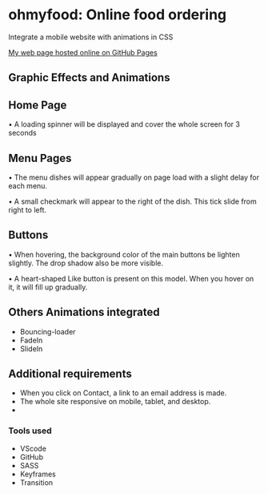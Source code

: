 # ohmyfood: Online food ordering #

Integrate a mobile website with animations in CSS


[My web page hosted online on GitHub Pages](https://fcammy.github.io/ohmyfood/)

## Graphic Effects and Animations ##

## Home Page ##

•	A loading spinner will be displayed and cover the whole screen for 3 seconds

## Menu Pages ##

•	  The menu  dishes will appear gradually on page load with a slight delay for each menu.


•	A small checkmark will appear to the right of the dish. This tick slide from right to left.

## Buttons ##

•	When hovering, the background color of the main buttons be lighten slightly. The drop shadow also be more visible.

•	A heart-shaped Like button is present on this model. When you hover on it, it will fill up gradually.

## Others Animations integrated ##

- Bouncing-loader
- FadeIn
- SlideIn

## Additional requirements ##

-	When you click on Contact, a link to an email address is made.
- The whole site responsive on mobile, tablet, and desktop.
- 
### Tools used ###

- VScode
- GitHub
- SASS
- Keyframes
- Transition

